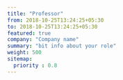 ```yaml
---
title: "Professor"
from: 2018-10-25T13:24:25+05:30
to: 2018-10-25T13:24:25+05:30
featured: true
company: "Company name"
summary: "bit info about your role"
weight: 500
sitemap:
  priority : 0.8
---
```

